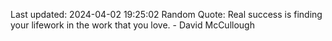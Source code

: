 Last updated: 2024-04-02 19:25:02
Random Quote: Real success is finding your lifework in the work that you love. - David McCullough